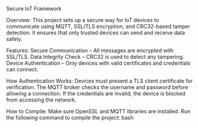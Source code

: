 Secure IoT Framework

Overview:
This project sets up a secure way for IoT devices to communicate using MQTT, SSL/TLS encryption, and CRC32-based tamper detection. It ensures that only trusted devices can send and receive data safely.

Features:
Secure Communication – All messages are encrypted with SSL/TLS.
Data Integrity Check – CRC32 is used to detect any tampering.
Device Authentication – Only devices with valid certificates and credentials can connect.

How Authentication Works:
Devices must present a TLS client certificate for verification.
The MQTT broker checks the username and password before allowing a connection.
If the credentials are invalid, the device is blocked from accessing the network.

How to Compile:
Make sure OpenSSL and MQTT libraries are installed.
Run the following command to compile the project: bash
